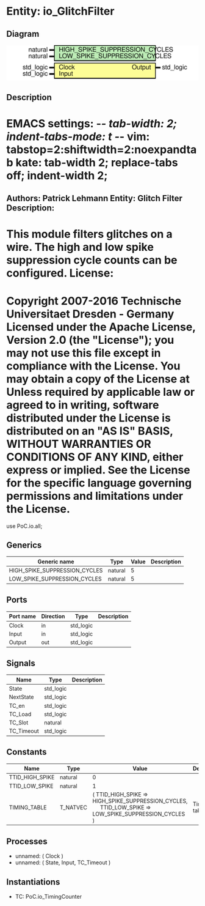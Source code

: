 # Entity: io_GlitchFilter

## Diagram

![Diagram](io_GlitchFilter.svg "Diagram")
## Description

EMACS settings: -*-  tab-width: 2; indent-tabs-mode: t -*-
vim: tabstop=2:shiftwidth=2:noexpandtab
kate: tab-width 2; replace-tabs off; indent-width 2;
=============================================================================
Authors:				 	Patrick Lehmann
Entity:				 	Glitch Filter
Description:
-------------------------------------
This module filters glitches on a wire. The high and low spike suppression
cycle counts can be configured.
License:
=============================================================================
Copyright 2007-2016 Technische Universitaet Dresden - Germany
Licensed under the Apache License, Version 2.0 (the "License");
you may not use this file except in compliance with the License.
You may obtain a copy of the License at
Unless required by applicable law or agreed to in writing, software
distributed under the License is distributed on an "AS IS" BASIS,
WITHOUT WARRANTIES OR CONDITIONS OF ANY KIND, either express or implied.
See the License for the specific language governing permissions and
limitations under the License.
=============================================================================
use			PoC.io.all;
## Generics

| Generic name                  | Type    | Value | Description |
| ----------------------------- | ------- | ----- | ----------- |
| HIGH_SPIKE_SUPPRESSION_CYCLES | natural | 5     |             |
| LOW_SPIKE_SUPPRESSION_CYCLES  | natural | 5     |             |
## Ports

| Port name | Direction | Type      | Description |
| --------- | --------- | --------- | ----------- |
| Clock     | in        | std_logic |             |
| Input     | in        | std_logic |             |
| Output    | out       | std_logic |             |
## Signals

| Name       | Type      | Description |
| ---------- | --------- | ----------- |
| State      | std_logic |             |
| NextState  | std_logic |             |
| TC_en      | std_logic |             |
| TC_Load    | std_logic |             |
| TC_Slot    | natural   |             |
| TC_Timeout | std_logic |             |
## Constants

| Name            | Type     | Value                                                                                                                                              | Description  |
| --------------- | -------- | -------------------------------------------------------------------------------------------------------------------------------------------------- | ------------ |
| TTID_HIGH_SPIKE | natural  |  0                                                                                                                                                 |              |
| TTID_LOW_SPIKE  | natural  |  1                                                                                                                                                 |              |
| TIMING_TABLE    | T_NATVEC |  ( 		TTID_HIGH_SPIKE			=> HIGH_SPIKE_SUPPRESSION_CYCLES,<br><span style="padding-left:20px"> 		TTID_LOW_SPIKE			=> LOW_SPIKE_SUPPRESSION_CYCLES 	) | Timing table |
## Processes
- unnamed: ( Clock )
- unnamed: ( State, Input, TC_Timeout )
## Instantiations

- TC: PoC.io_TimingCounter
